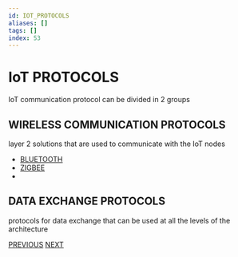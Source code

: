 ```yaml
---
id: IOT_PROTOCOLS
aliases: []
tags: []
index: 53
---
```


# IoT PROTOCOLS

IoT communication protocol can be divided in 2 groups

## WIRELESS COMMUNICATION PROTOCOLS

layer 2 solutions that are used to communicate with the IoT nodes

- [BLUETOOTH](mobile_systems/BLUETOOTH.md)
- [ZIGBEE](mobile_systems/ZIGBEE.md)
-

## DATA EXCHANGE PROTOCOLS

protocols for data exchange that can be used at all the levels of the architecture

[PREVIOUS](pages/IoT/IOT_DEVICES.md) [NEXT](mobile_systems/IoT/PUB_SUB_MODEL.md)
